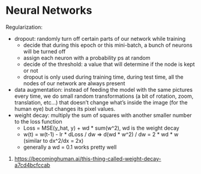 # Neural Networks
Regularization:
-  dropout: randomly turn off certain parts of our network while training
    -  decide that during this epoch or this mini-batch, a bunch of neurons will be turned off
    -  assign each neuron with a probability ps at random
    -  decide of the threshold: a value that will determine if the node is kept or not
    -  dropout is only used during training time, during test time, all the nodes of our network are always present
-  data augmentation: instead of feeding the model with the same pictures every time, we do small random transformations (a bit of rotation, zoom, translation, etc…) that doesn’t change what’s inside the image (for the human eye) but changes its pixel values. 
-  weight decay: multiply the sum of squares with another smaller number to the loss function
    -  Loss = MSE(y_hat, y) + wd * sum(w^2), wd is the weight decay
    -  w(t) = w(t-1) - lr * dLoss / dw => d(wd * w^2) / dw = 2 * wd * w (similar to dx^2/dx = 2x)
    -  generally a wd = 0.1 works pretty well
 
1. https://becominghuman.ai/this-thing-called-weight-decay-a7cd4bcfccab

